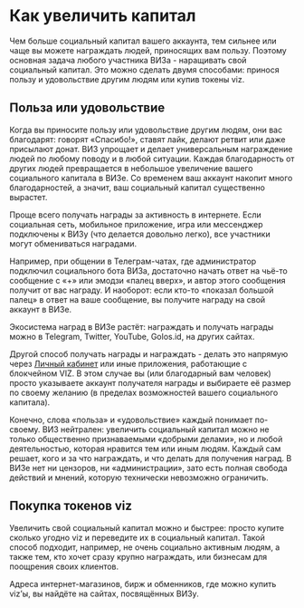 # Как увеличить капитал

Чем больше социальный капитал вашего аккаунта, тем сильнее или чаще вы можете награждать людей, приносящих вам пользу. Поэтому основная задача любого участника ВИЗа - наращивать свой социальный капитал. Это можно сделать двумя способами: принося пользу и удовольствие другим людям или купив токены viz.

## Польза или удовольствие

Когда вы приносите пользу или удовольствие другим людям, они вас благодарят: говорят «Спасибо!», ставят лайк, делают ретвит или даже присылают донат. ВИЗ упрощает и делает универсальным награждение людей по любому поводу и в любой ситуации. Каждая благодарность от других людей превращается в небольшое увеличение вашего социального капитала в ВИЗе. Со временем ваш аккаунт накопит много благодарностей, а значит, ваш социальный капитал существенно вырастет.

Проще всего получать награды за активность в интернете. Если социальная сеть, мобильное приложение, игра или мессенджер подключены к ВИЗу \(что делается довольно легко\), все участники могут обмениваться наградами.

Например, при общении в Телеграм-чатах, где администратор подключил социального бота ВИЗа, достаточно начать ответ на чьё-то сообщение с «+» или эмодзи «палец вверх», и автор этого сообщения получит от вас награду. И наоборот: если кто-то «показал большой палец» в ответ на ваше сообщение, вы получите награду на свой аккаунт в ВИЗе.

Экосистема наград в ВИЗе растёт: награждать и получать награды можно в Telegram, Twitter, YouTube, Golos.id, на других сайтах.

Другой способ получать награды и награждать - делать это напрямую через [Личный кабинет](https://my.viz.plus) или иные приложения, работающие с блокчейном VIZ. В этом случае вы \(или благодарный вам человек\) просто указываете аккаунт получателя награды и выбираете её размер по своему желанию \(в пределах возможностей вашего социального капитала\).

Конечно, слова «польза» и «удовольствие» каждый понимает по-своему. ВИЗ нейтрален: увеличить социальный капитал можно не только общественно признаваемыми «добрыми делами», но и любой деятельностью, которая нравится тем или иным людям. Каждый сам решает, кого и за что награждать, и что делать для получения наград. В ВИЗе нет ни цензоров, ни «администрации», зато есть полная свобода действий и мнений, которую технически невозможно ограничить.

## Покупка токенов viz

Увеличить свой социальный капитал можно и быстрее: просто купите сколько угодно viz и переведите их в социальный капитал. Такой способ подходит, например, не очень социально активным людям, а также тем, кто хочет сразу крупно награждать, или бизнесам для поощрения своих клиентов.

Адреса интернет-магазинов, бирж и обменников, где можно купить viz’ы, вы найдёте на сайтах, посвящённых ВИЗу.


